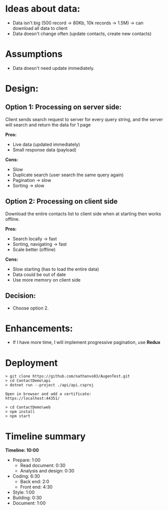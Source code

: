 
# Ideas about data:
- Data isn't big (500 record -> 80Kb, 10k records -> 1.5M) -> can download all data to client
- Data doesn't change often (update contacts, create new contacts)



# Assumptions
- Data doesn't need update immediately. 



# Design:
## Option 1: Processing on server side:
Client sends search request to server for every query string, and the server will search and return the data for 1 page

__Pros:__
+ Live data (updated immediately)
+ Small response data (payload)

__Cons:__
- Slow 
- Duplicate search (user search the same query again)
- Pagination -> slow
- Sorting -> slow


## Option 2: Processing on client side
Download the entire contacts list to client side when at starting then works offline.

__Pros:__
+ Search locally -> fast
+ Sorting, navigating -> fast
+ Scale better (offline)

__Cons:__
- Slow starting (has to load the entire data)
- Data could be out of date
- Use more memory on client side

## Decision:
- Choose option 2.



# Enhancements:
- If I have more time, I will implement progressive pagination, use __Redux__



# Deployment

```
> git clone https://github.com/nathanvo83/AugenTest.git
> cd ContactDemo\api
> dotnet run --project ./api/api.csproj

Open in browser and add a certificate:
https://localhost:44351/

> cd ContactDemo\web
> npm install
> npm start
```



# Timeline summary

__Timeline: 10:00__

- Prepare: 1:00
	- Read document: 0:30
	- Analysis and design: 0:30
- Coding: 6:30
	- Back end: 2:0
	- Front end: 4:30
- Style: 1:00
- Building: 0:30
- Document: 1:00

